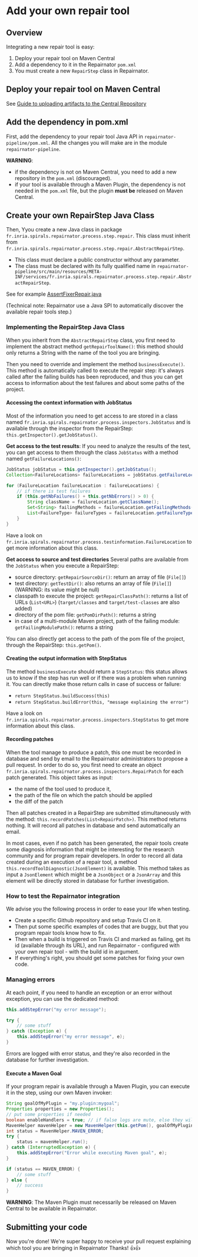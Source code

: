 # Add your own repair tool

## Overview

Integrating a new repair tool is easy:
  1. Deploy your repair tool on Maven Central
  1. Add a dependency to it in the Repairnator `pom.xml`
  1. You must create a new `RepairStep` class in Repairnator.

## Deploy your repair tool on Maven Central

See [Guide to uploading artifacts to the Central Repository](https://maven.apache.org/repository/guide-central-repository-upload.html)

## Add the dependency in pom.xml

First, add the dependency to your repair tool Java API in `repairnator-pipeline/pom.xml`.  All the changes you will make are in the module `repairnator-pipeline`.

**WARNING**: 

* if the dependency is not on Maven Central, you need to add a new repository in the `pom.xml` (discouraged). 
* if your tool is available through a Maven Plugin, the dependency is not needed in the `pom.xml` file, but the plugin **must be** released on Maven Central.

## Create your own RepairStep Java Class

Then, Yyou create a new Java class in package `fr.inria.spirals.repairnator.process.step.repair`. This class must inherit from `fr.inria.spirals.repairnator.process.step.repair.AbstractRepairStep`.

* This class must declare a public constructor without any parameter.
* The class must be declared with its fully qualified name in `repairnator-pipeline/src/main/resources/META-INF/services/fr.inria.spirals.repairnator.process.step.repair.AbstractRepairStep`.
 
 See for example [AssertFixerRepair.java](https://github.com/eclipse/repairnator/blob/master/repairnator/repairnator-pipeline/src/main/java/fr/inria/spirals/repairnator/process/step/repair/AssertFixerRepair.java)
 
(Technical note: Repairnator use a Java SPI to automatically discover the available repair tools step.)

### Implementing the RepairStep Java Class

When you inherit from the `AbstractRepairStep` class, you first need to implement the abstract method `getRepairToolName()`: this method should only returns a String with the name of the tool you are bringing.

Then you need to override and implement the method `businessExecute()`. This method is automatically called to execute the repair step: it's always called after the failing builds has been reproduced, and thus you can get access to information about the test failures and about some paths of the project.

#### Accessing the context information with JobStatus

Most of the information you need to get access to are stored in a class named `fr.inria.spirals.repairnator.process.inspectors.JobStatus` and is available through the inspector from the RepairStep:
`this.getInspector().getJobStatus()`.

**Get access to the test results**: If you need to analyze the results of the test, you can get access to them through the class `JobStatus` with a method named `getFailureLocations()`:

```java
JobStatus jobStatus = this.getInspector().getJobStatus();
Collection<FailureLocations> failureLocations = jobStatus.getFailureLocations();

for (FailureLocation failureLocation : failureLocations) {
    // if there is test failures
    if (this.getNbFailures() + this.getNbErrors() > 0) {
        String className = failureLocation.getClassName();
        Set<String> failingMethods = failureLocation.getFailingMethods();
        List<FailureType> failureTypes = failureLocation.getFailureTypes();
    }
}
```
Have a look on `fr.inria.spirals.repairnator.process.testinformation.FailureLocation` to get more information about this class.

**Get access to source and test directories** Several paths are available from the `JobStatus` when you execute a RepairStep:
  - source directory: `getRepairSourceDir()`: return an array of file (`File[]`)
  - test directory: `getTestDir()`: also returns an array of file (`File[]`) (WARNING: its value might be null)
  - classpath to execute the project: `getRepairClassPath()`: returns a list of URLs (`List<URL>`) (`target/classes` and `target/test-classes` are also added)
  - directory of the pom file: `getPomDirPath()`: returns a string
  - in case of a multi-module Maven project, path of the failing module: `getFailingModulePath()`: returns a string

You can also directly get access to the path of the pom file of the project, through the RepairStep: `this.getPom()`.


#### Creating the output information with StepStatus

The method `businessExecute` should return a `StepStatus`: this status allows us to know if the step has run well or if there was a problem when running it.
You can directly make those return calls in case of success or failure:
  - `return StepStatus.buildSuccess(this)`
  - `return StepStatus.buildError(this, "message explaining the error")`
  
Have a look on `fr.inria.spirals.repairnator.process.inspectors.StepStatus` to get more information about this class.

#### Recording patches

When the tool manage to produce a patch, this one must be recorded in database and send by email to the Repairnator administrators to propose a pull request.
In order to do so, you first need to create an object `fr.inria.spirals.repairnator.process.inspectors.RepairPatch` for each patch generated.
This object takes as input:
  - the name of the tool used to produce it,
  - the path of the file on which the patch should be applied
  - the diff of the patch
  
Then all patches created in a RepairStep are submitted stimultaneously with the method: `this.recordPatches(List<RepairPatch>)`.
This method returns nothing. It will record all patches in database and send automatically an email.

In most cases, even if no patch has been generated, the repair tools create some diagnosis information that might be interesting for the research community and for program repair developers.
In order to record all data created during an execution of a repair tool, a method `this.recordToolDiagnostic(JsonElement)` is available.
This method takes as input a `JsonElement` which might be a `JsonObject` or a `JsonArray` and this element will be directly stored in database for further investigation.

### How to test the Repairnator integration

We advise you the following process in order to ease your life when testing. 

* Create a specific Github repository and setup Travis CI on it. 
* Then put some specific examples of codes that are buggy, but that you program repair tools know how to fix.
* Then when a build is triggered on Travis CI and marked as failing, get its id (available through its URL), and run Repairnator - configured with your own repair tool - with the build id in argument.
* If everything's right, you should get some patches for fixing your own code. 


### Managing errors

At each point, if you need to handle an exception or an error without exception, you can use the dedicated method:

```java
this.addStepError("my error message");

try {
    // some stuff
} catch (Exception e) {
    this.addStepError("my error message", e);
}
```

Errors are logged with error status, and they're also recorded in the database for further investigation.
  
#### Execute a Maven Goal

If your program repair is available through a Maven Plugin, you can execute it in the step, using our own Maven invoker: 
```java
String goalOfMyPlugin = "my.plugin:mygoal";
Properties properties = new Properties();
// put some properties if needed
boolean enableHandlers = true; // if false logs are mute, else they will be displayed 
MavenHelper mavenHelper = new MavenHelper(this.getPom(), goalOfMyPlugin, properties, this.getRepairToolName(), this.getInspector(), enableHandlers);
int status = MavenHelper.MAVEN_ERROR;
try {
    status = mavenHelper.run();
} catch (InterruptedException e) {
    this.addStepError("Error while executing Maven goal", e);
}

if (status == MAVEN_ERROR) {
    // some stuff
} else {
    // success
}
```

**WARNING**: The Maven Plugin must necessarily be released on Maven Central to be available in Repairnator.

## Submitting your code

Now you're done! We're super happy to receive your pull request explaining which tool you are bringing in Repairnator
Thanks! :+1::+1:
